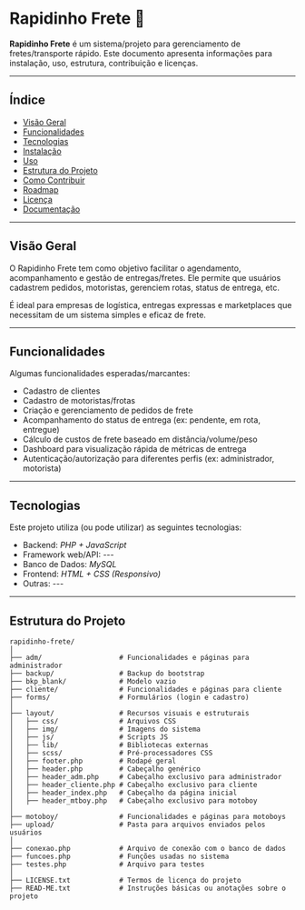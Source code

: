 # Rapidinho Frete 🚚

**Rapidinho Frete** é um sistema/projeto para gerenciamento de fretes/transporte rápido. Este documento apresenta informações para instalação, uso, estrutura, contribuição e licenças.

---

## Índice

- [Visão Geral](#visão-geral)  
- [Funcionalidades](#funcionalidades)  
- [Tecnologias](#tecnologias)  
- [Instalação](#instalação)  
- [Uso](#uso)  
- [Estrutura do Projeto](#estrutura-do-projeto)  
- [Como Contribuir](#como-contribuir)  
- [Roadmap](#roadmap)  
- [Licença](#licença)
- [Documentação](Documentação/)

---

## Visão Geral

O Rapidinho Frete tem como objetivo facilitar o agendamento, acompanhamento e gestão de entregas/fretes. Ele permite que usuários cadastrem pedidos, motoristas, gerenciem rotas, status de entrega, etc.  

É ideal para empresas de logística, entregas expressas e marketplaces que necessitam de um sistema simples e eficaz de frete.

---

## Funcionalidades

Algumas funcionalidades esperadas/marcantes:

- Cadastro de clientes  
- Cadastro de motoristas/frotas  
- Criação e gerenciamento de pedidos de frete  
- Acompanhamento do status de entrega (ex: pendente, em rota, entregue)  
- Cálculo de custos de frete baseado em distância/volume/peso  
- Dashboard para visualização rápida de métricas de entrega  
- Autenticação/autorização para diferentes perfis (ex: administrador, motorista)  

---

## Tecnologias

Este projeto utiliza (ou pode utilizar) as seguintes tecnologias:

- Backend: *PHP + JavaScript*  
- Framework web/API: *---*  
- Banco de Dados: *MySQL*  
- Frontend: *HTML + CSS (Responsivo)*
- Outras: *---*

---

## Estrutura do Projeto

```
rapidinho-frete/
│
├── adm/                   # Funcionalidades e páginas para administrador
├── backup/                # Backup do bootstrap
├── bkp_blank/             # Modelo vazio
├── cliente/               # Funcionalidades e páginas para cliente
├── forms/                 # Formulários (login e cadastro)
│
├── layout/                # Recursos visuais e estruturais
│   ├── css/               # Arquivos CSS
│   ├── img/               # Imagens do sistema
│   ├── js/                # Scripts JS
│   ├── lib/               # Bibliotecas externas
│   ├── scss/              # Pré-processadores CSS
│   ├── footer.php         # Rodapé geral
│   ├── header.php         # Cabeçalho genérico
│   ├── header_adm.php     # Cabeçalho exclusivo para administrador
│   ├── header_cliente.php # Cabeçalho exclusivo para cliente
│   ├── header_index.php   # Cabeçalho da página inicial
│   ├── header_mtboy.php   # Cabeçalho exclusivo para motoboy
│
├── motoboy/               # Funcionalidades e páginas para motoboys
├── upload/                # Pasta para arquivos enviados pelos usuários
│
├── conexao.php            # Arquivo de conexão com o banco de dados
├── funcoes.php            # Funções usadas no sistema
├── testes.php             # Arquivo para testes
│
├── LICENSE.txt            # Termos de licença do projeto
├── READ-ME.txt            # Instruções básicas ou anotações sobre o projeto
```

